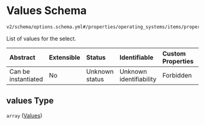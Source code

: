 # Values Schema

```txt
v2/schema/options.schema.yml#/properties/operating_systems/items/properties/options/items/properties/values
```

List of values for the select.

| Abstract            | Extensible | Status         | Identifiable            | Custom Properties | Additional Properties | Access Restrictions | Defined In                                                          |
| :------------------ | :--------- | :------------- | :---------------------- | :---------------- | :-------------------- | :------------------ | :------------------------------------------------------------------ |
| Can be instantiated | No         | Unknown status | Unknown identifiability | Forbidden         | Allowed               | none                | [device.schema.json*](../device.schema.json "open original schema") |

## values Type

`array` ([Values](device-properties-operating-systems-operating-system-properties-options-option-properties-values.md))
